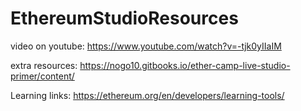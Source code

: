 # EthereumStudioResources

video on youtube: https://www.youtube.com/watch?v=-tjk0yIIaIM

extra resources: https://nogo10.gitbooks.io/ether-camp-live-studio-primer/content/

Learning links: https://ethereum.org/en/developers/learning-tools/

